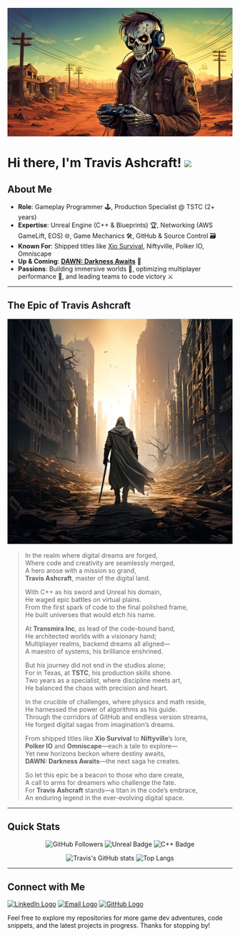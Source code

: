 <p align="center">
  <img src="assets/Banner.jpg" alt="Banner Image" />
</p>

# Hi there, I'm Travis Ashcraft! <img src="https://media.giphy.com/media/hvRJCLFzcasrR4ia7z/giphy.gif" width="30px"/>

## About Me

- **Role**: Gameplay Programmer 🕹️, Production Specialist @ TSTC (2+ years)
- **Expertise**: Unreal Engine (C++ & Blueprints) 🏆, Networking (AWS GameLift, EOS) 🌐, Game Mechanics 🛠️, GitHub & Source Control 🗃️
- **Known For**: Shipped titles like [Xio Survival](https://store.steampowered.com/app/1736680/Xio_Survival/), Niftyville, Polker IO, Omniscape
- **Up & Coming**: **[DAWN: Darkness Awaits](https://store.steampowered.com/app/1938500/DAWN_Darkness_Awaits_Withstand_the_Night/)** 🧟
- **Passions**: Building immersive worlds 🌌, optimizing multiplayer performance 🚀, and leading teams to code victory ⚔️

---
## The Epic of Travis Ashcraft

<p align="center">
  <img src="assets/Hero.jpg" alt="Hero Image" />
</p>


> In the realm where digital dreams are forged,  
> Where code and creativity are seamlessly merged,  
> A hero arose with a mission so grand,  
> **Travis Ashcraft**, master of the digital land.
>
> With C++ as his sword and Unreal his domain,  
> He waged epic battles on virtual plains.  
> From the first spark of code to the final polished frame,  
> He built universes that would etch his name.
>
> At **Transmira Inc**, as lead of the code-bound band,  
> He architected worlds with a visionary hand;  
> Multiplayer realms, backend dreams all aligned—  
> A maestro of systems, his brilliance enshrined.
>
> But his journey did not end in the studios alone;  
> For in Texas, at **TSTC**, his production skills shone.  
> Two years as a specialist, where discipline meets art,  
> He balanced the chaos with precision and heart.
>
> In the crucible of challenges, where physics and math reside,  
> He harnessed the power of algorithms as his guide.  
> Through the corridors of GitHub and endless version streams,  
> He forged digital sagas from imagination’s dreams.
>
> From shipped titles like **Xio Survival** to **Niftyville**’s lore,  
> **Polker IO** and **Omniscape**—each a tale to explore—  
> Yet new horizons beckon where destiny awaits,  
> **DAWN: Darkness Awaits**—the next saga he creates.
>
> So let this epic be a beacon to those who dare create,  
> A call to arms for dreamers who challenge the fate.  
> For **Travis Ashcraft** stands—a titan in the code’s embrace,  
> An enduring legend in the ever-evolving digital space.

---

## Quick Stats

<p align="center">
  <img src="https://img.shields.io/github/followers/GrimRipere?label=Follow%20Me&style=social" alt="GitHub Followers"/>
  <img src="https://img.shields.io/badge/Unreal-Expert-informational?style=flat&logo=unrealengine&logoColor=white&color=0E1E2B" alt="Unreal Badge"/>
  <img src="https://img.shields.io/badge/C++-Mastery-blue?style=flat&logo=c%2B%2B" alt="C++ Badge"/>
</p>

<p align="center">
  <!-- GitHub Readme Stats (Replace `YourGitHubUsername` with your actual GitHub username) -->
  <img src="https://github-readme-stats.vercel.app/api?username=GrimRipere&show_icons=true&theme=dark" height="150" alt="Travis's GitHub stats"/>
  <img src="https://github-readme-stats.vercel.app/api/top-langs/?username=GrimRipere&layout=compact&theme=dark" height="150" alt="Top Langs"/>
</p>

---

## Connect with Me

[<img src="https://img.icons8.com/color/48/000000/linkedin-circled--v1.png" width="30px" alt="LinkedIn Logo"/>](https://www.linkedin.com/in/traviscashcraft/) 
[<img src="https://img.icons8.com/color/48/000000/gmail--v1.png" width="30px" alt="Email Logo"/>](mailto:travis.c.ashcraft@gmail.com)
[<img src="https://img.icons8.com/fluency/48/000000/github.png" width="30px" alt="GitHub Logo"/>](https://github.com/TravisAshcraft)

Feel free to explore my repositories for more game dev adventures, code snippets, and the latest projects in progress. Thanks for stopping by!